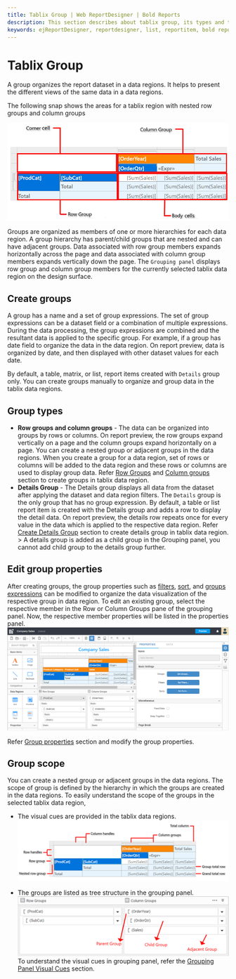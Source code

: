 ```yaml
---
title: Tablix Group | Web ReportDesigner | Bold Reports
description: This section describes about tablix group, its types and the behaviour in tablix data regions in Bold Report Designer
keywords: ejReportDesigner, reportdesigner, list, reportitem, bold reports, documentation, help, ej, user guide, demo, samples, bold reports, bold reporting, group scopes, tablix
---
```


# Tablix Group

A group organizes the report dataset in a data regions. It helps to present the different views of the same data in a data regions.

The following snap shows the areas for a tablix region with nested row groups and column groups

![Tablix Groups](/static/assets/on-premise/images/report-designer/report-items/tablix/tablix-areas.png)

Groups are organized as members of one or more hierarchies for each data region. A group hierarchy has parent/child groups that are nested and can have adjacent groups. Data associated with row group members expands horizontally across the page and data associated with column group members expands vertically down the page. The `Grouping panel` displays row group and column group members for the currently selected tablix data region on the design surface.

## Create groups

A group has a name and a set of group expressions. The set of group expressions can be a dataset field or a combination of multiple expressions. During the data processing, the group expressions are combined and the resultant data is applied to the specific group. For example, if a group has
date field to organize the data in the data region. On report preview, data is organized by date, and then displayed with other dataset values for each date.

By default, a table, matrix, or list, report items created with `Details` group only. You can create groups manually to organize and group data in the tablix data regions.

## Group types

* **Row groups and column groups** - The data can be organized into groups by rows or columns. On report preview, the row groups expand vertically on a page and the column groups expand horizontally on a page. You can create a nested group or adjacent groups in the data regions. When you create a group for a data region, set of rows or columns will be added to the data region and these rows or columns are used to display group data. Refer [Row Groups](/designer-guide/report-designer/report-items/tablix/insert-or-delete-a-row-group-ssrs/) and [Column groups](/designer-guide/report-designer/report-items/tablix/insert-or-delete-a-column-group-ssrs/) section to create groups in tablix data region.
* **Details Group** - The Details group displays all data from the dataset after applying the dataset and data region filters. The `Details` group is the only group that has no group expression. By default, a table or list report item is created with the Details group and adds a row to display the detail data. On report preview, the details row repeats once for every value in the data which is applied to the respective data region. Refer [Create Details Group](/designer-guide/report-designer/report-items/tablix/add-or-delete-a-details-group-ssrs/) section to create details group in tablix data region.   > A details group is added as a child group in the Grouping panel, you cannot add child group to the details group further.

## Edit group properties

After creating groups, the group properties such as [filters](/designer-guide/report-designer/compose-report/filter-data/), [sort](/report-designer/compose-report/sort-data/), and [groups expressions](/designer-guide/report-designer/compose-report/group-data/) can be modified to organize the data visualization of the respective group in data region. To edit an existing group, select the respective member in the Row or Column Groups pane of the grouping panel. Now, the respective member properties will be listed in the properties panel.
![Open group member properties](/static/assets/on-premise/images/report-designer/report-items/tablix/open-group-member-properties.png)

Refer [Group properties](/designer-guide/report-designer/report-items/tablix/member-properties/#group-member-properties) section and modify the group properties.

## Group scope

You can create a nested group or adjacent groups in the data regions. The scope of group is defined by the hierarchy in which the groups are created in the data regions. To easily understand the scope of the groups in the selected tablix data region,

* The visual cues are provided in the tablix data regions.
![Groups and total ](/static/assets/on-premise/images/report-designer/report-items/tablix/groups-and-total-sketch.png)

* The groups are listed as tree structure in the grouping panel.
![Group types sketch](/static/assets/on-premise/images/report-designer/report-items/tablix/group-types-sketch.png)
To understand the visual cues in grouping panel, refer the [Grouping Panel Visual Cues](/designer-guide/report-designer/report-items/tablix/grouping-panel/#visual-cues) section.
